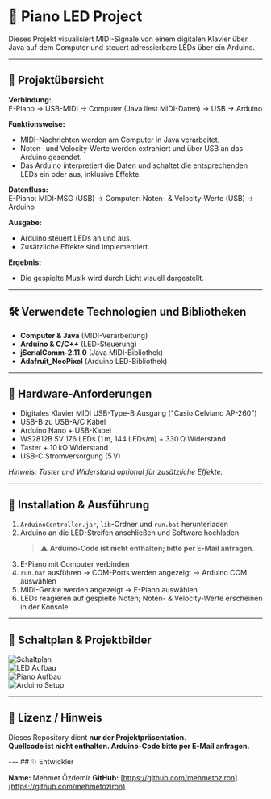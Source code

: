 # 🎹 Piano LED Project

Dieses Projekt visualisiert MIDI-Signale von einem digitalen Klavier über Java auf dem Computer und steuert adressierbare LEDs über ein Arduino.  

---

## 📌 Projektübersicht

**Verbindung:**  
E-Piano → USB-MIDI → Computer (Java liest MIDI-Daten) → USB → Arduino  

**Funktionsweise:**  
- MIDI-Nachrichten werden am Computer in Java verarbeitet.  
- Noten- und Velocity-Werte werden extrahiert und über USB an das Arduino gesendet.  
- Das Arduino interpretiert die Daten und schaltet die entsprechenden LEDs ein oder aus, inklusive Effekte.  

**Datenfluss:**  
E-Piano: MIDI-MSG (USB) → Computer: Noten- & Velocity-Werte (USB) → Arduino


**Ausgabe:**  
- Arduino steuert LEDs an und aus.  
- Zusätzliche Effekte sind implementiert.  

**Ergebnis:**  
- Die gespielte Musik wird durch Licht visuell dargestellt.  

---

## 🛠 Verwendete Technologien und Bibliotheken

- **Computer & Java** (MIDI-Verarbeitung)  
- **Arduino & C/C++** (LED-Steuerung)  
- **jSerialComm-2.11.0** (Java MIDI-Bibliothek)  
- **Adafruit_NeoPixel** (Arduino LED-Bibliothek)  

---

## 🔌 Hardware-Anforderungen

- Digitales Klavier MIDI USB-Type-B Ausgang ("Casio Celviano AP-260")  
- USB-B zu USB-A/C Kabel  
- Arduino Nano + USB-Kabel  
- WS2812B 5V 176 LEDs (1 m, 144 LEDs/m) + 330 Ω Widerstand  
- Taster + 10 kΩ Widerstand  
- USB-C Stromversorgung (5 V)  

*Hinweis: Taster und Widerstand optional für zusätzliche Effekte.*  

---

## 🚀 Installation & Ausführung

1. `ArduinoController.jar`, `lib`-Ordner und `run.bat` herunterladen  
2. Arduino an die LED-Streifen anschließen und Software hochladen  
   > ⚠️ **Arduino-Code ist nicht enthalten; bitte per E-Mail anfragen.**  
3. E-Piano mit Computer verbinden  
4. `run.bat` ausführen → COM-Ports werden angezeigt → Arduino COM auswählen  
5. MIDI-Geräte werden angezeigt → E-Piano auswählen  
6. LEDs reagieren auf gespielte Noten; Noten- & Velocity-Werte erscheinen in der Konsole  

---

## 📸 Schaltplan & Projektbilder

![Schaltplan](resource/wiring_diagram.png)  
![LED Aufbau](resource/LED_setup.jpg)  
![Piano Aufbau](resource/piano_setup.jpg)  
![Arduino Setup](resource/arduino_setup.jpg)  

---

## 📄 Lizenz / Hinweis

Dieses Repository dient **nur der Projektpräsentation**.  
**Quellcode ist nicht enthalten. Arduino-Code bitte per E-Mail anfragen.**  


--- ## ✨ Entwickler 

**Name:** Mehmet Özdemir 
**GitHub:** [https://github.com/mehmetoziron](https://github.com/mehmetoziron)
